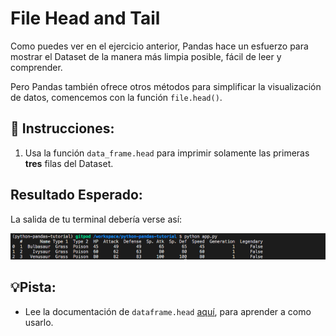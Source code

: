# File Head and Tail

Como puedes ver en el ejercicio anterior, Pandas hace un esfuerzo para mostrar el Dataset de la manera más limpia posible, fácil de leer y comprender.

Pero Pandas también ofrece otros métodos para simplificar la visualización de datos, comencemos con la función `file.head()`.

## 📝 Instrucciones:

1. Usa la función `data_frame.head` para imprimir solamente las primeras **tres** filas del Dataset.

## Resultado Esperado:

La salida de tu terminal debería verse así:

![print file](../../assets/dataframe-head.png)

## 💡Pista: 

+ Lee la documentación de `dataframe.head` [aquí](https://pandas.pydata.org/docs/reference/api/pandas.DataFrame.head.html?highlight=head#pandas.DataFrame.head), para aprender a como usarlo.